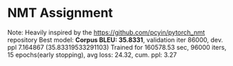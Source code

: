 # NMT Assignment
Note: Heavily inspired by the https://github.com/pcyin/pytorch_nmt repository
Best model: **Corpus BLEU: 35.8331**, validation iter 86000, dev. ppl 7.164867
(35.83319533291103)
Trained for 160578.53 sec, 96000 iters, 15 epochs(early stopping), avg loss: 24.32, cum. ppl: 3.27
